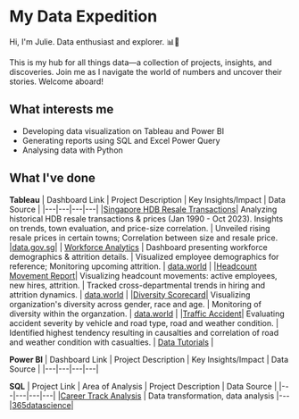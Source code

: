 # My Data Expedition
Hi, I'm Julie. Data enthusiast and explorer. 📊🌟 

This is my hub for all things data—a collection of projects, insights, and discoveries. Join me as I navigate the world of numbers and uncover their stories. Welcome aboard!



## What interests me
- Developing data visualization on Tableau and Power BI
- Generating reports using SQL and Excel Power Query
- Analysing data with Python



## What I've done


**Tableau**
| Dashboard Link | Project Description | Key Insights/Impact | Data Source |
|---|---|---|---|
|[Singapore HDB Resale Transactions](https://public.tableau.com/app/profile/julie1155/viz/HDB_16975582910760/Story1)| Analyzing historical HDB resale transactions & prices (Jan 1990 - Oct 2023). Insights on trends, town evaluation, and price-size correlation. | Unveiled rising resale prices in certain towns; Correlation between size and resale price. |[data.gov.sg](https://beta.data.gov.sg/collections/189/datasets/d_ebc5ab87086db484f88045b47411ebc5/view)|
| [Workforce Analytics](https://public.tableau.com/app/profile/julie1155/viz/WorkforceAnalytics_16984141504050/Dashboard1) | Dashboard presenting workforce demographics & attrition details. | Visualized employee demographics for reference; Monitoring upcoming attrition. | [data.world](https://data.world/markbradbourne/rwfd-real-world-fake-data/workspace/file?filename=Human+Resources.csv) |
|[Headcount Movement Report](https://public.tableau.com/app/profile/julie1155/viz/HeadcountMovementReport/HeadcountMovement)| Visualizing headcount movements: active employees, new hires, attrition. | Tracked cross-departmental trends in hiring and attrition dynamics. | [data.world](https://data.world/markbradbourne/rwfd-real-world-fake-data/workspace/file?filename=Human+Resources.csv) |
|[Diversity Scorecard](https://public.tableau.com/app/profile/julie1155/viz/DiversityScorecard_16974504135040/DiversityScorecard)| Visualizing organization's diversity across gender, race and age. | Monitoring of diversity within the organzation. | [data.world](https://data.world/markbradbourne/rwfd-real-world-fake-data/workspace/file?filename=Human+Resources.csv) |
|[Traffic Accident](https://public.tableau.com/app/profile/julie1155/viz/TrafficAccident_16835636320400/Dashboard1)| Evaluating accident severity by vehicle and road type, road and weather condition. | Identified highest tendency resulting in causalties and correlation of road and weather condition with casualties. | [Data Tutorials](https://www.youtube.com/watch?v=jhv_HPjtTyU) |



**Power BI**
| Dashboard Link | Project Description | Key Insights/Impact | Data Source |
|---|---|---|---|


**SQL**
| Project Link | Area of Analysis | Project Description | Data Source |
|---|---|---|---|
|[Career Track Analysis](https://github.com/julietansy/365DataScience_Career-Track-Analysis.git) | Data transformation, data analysis |---|[365datascience](https://learn.365datascience.com/projects/career-track-analysis-with-sql-and-tableau/)|
